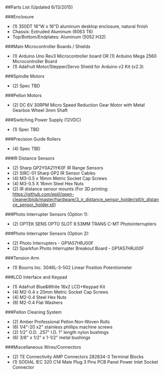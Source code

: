 ##Parts List (Updated 6/13/2015)

###Enclosure

- (1) 350DT 16"W x 16"D aluminum desktop enclosure, natural finish
- Chassis: Extruded Aluminum (6063 T6)
- Top/Bottom/Endplates: Aluminum (5052 H32)

###Main Microcontroller Boards / Shields

- (1) Arduino Uno Rev3 Microcontroller board OR (1) Arduino Mega 2560 Microcontroller Board
- (1) Adafruit Motor/Stepper/Servo Shield for Arduino v2 Kit (v2.3)

###Spindle Motors

- (2) Spec TBD

###Pellon Motors

- (2) DC 6V 30RPM Micro Speed Reduction Gear Motor with Metal Gearbox Wheel 3mm Shaft

###Switching Power Supply (12VDC)

- (1) Spec TBD

###Precision Guide Rollers

- (4) Spec TBD

###IR Distance Sensors

- (2) Sharp GP2Y0A21YK0F IR Range Sensors
- (2) SIRC-01 Sharp GP2 IR Sensor Cables
- (4) M3-0.5 x 16mm Metric Socket Cap Screws
- (4) M3-0.5 X 16mm Steel Hex Nuts
- (2) IR distance sensor mounts (For 3D printing: https://github.com/epiil/open-cleaner/blob/master/hardware/3_ir_distance_sensor_holder/stl/ir_distance_sensor_holder.stl)

###Photo Interrupter Sensors (Option 1):

- (2) OPTEK SENS OPTO SLOT 9.53MM TRANS C-MT Photointerrupters

###Photo Interrupter Sensors (Option 2):

- (2) Photo Interrupters - GP1A57HRJ00F
- (2) Sparkfun Photo Interrupter Breakout Board - GP1A57HRJ00F

###Tension Arm

- (1) Bourns Inc. 3046L-3-502 Linear Position Potentiometer

###LCD Interface and Keypad

- (1) Adafruit Blue&White 16x2 LCD+Keypad Kit 
- (4) M2-0.4 x 20mm Metric Socket Cap Screws
- (4) M2-0.4 Steel Hex Nuts
- (8) M2-0.4 Flat Washers

###Pellon Cleaning System

- (2) Amber Professional Pellon Non-Woven Rolls
- (6) 1/4"-20 x2" stainless phillips machine screws
- (2) 1/2" O.D. .257" I.D. 1" length nylon bushings
- (6) 3/8" x 1/2" x 1-1/2" metal bushings

###Miscellaneous Wires/Connectors

- (2) TE Connectivity AMP Connectors 282834-3 Terminal Blocks
- (1) SODIAL IEC 320 C14 Male Plug 3 Pins PCB Panel Power Inlet Socket Connector 




